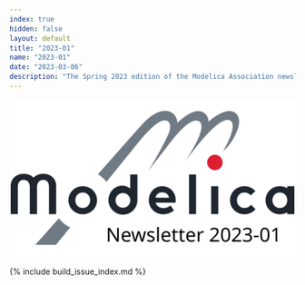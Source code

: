 ```yaml
---
index: true
hidden: false
layout: default
title: "2023-01"
name: "2023-01"
date: "2023-03-06"
description: "The Spring 2023 edition of the Modelica Association newsletter"
---
```


![Modelica newsletter 2023-01 logo](Modelica.svg)

{% include build_issue_index.md %}
